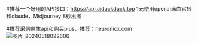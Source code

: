 #推荐一个好用的API接口：https://api.aiduckduck.top
1元使用openai满血官转和claude，Midjourney 8秒出图

#推荐采购原生api和购买plus，推荐：neuronicx.com
![图片_20240518022606](https://github.com/stellarhk/ChatGPT4.0-Web-Stellar/assets/128345288/c530de4b-ccf4-49a5-ba1c-1d74e6f6d52d)
